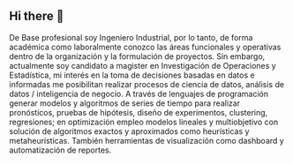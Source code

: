 ## Hi there 👋

De Base profesional soy Ingeniero Industrial, por lo tanto, de forma académica como laboralmente conozco las áreas funcionales y operativas dentro de la organización y la formulación de proyectos. Sin embargo, actualmente soy candidato a magister en Investigación de Operaciones y Estadística, mi interés en la toma de decisiones basadas en datos e informadas me posibilitan realizar procesos de ciencia de datos, análisis de datos / inteligencia de negocio. A través de lenguajes de programación generar modelos y algoritmos de series de tiempo para realizar pronósticos, pruebas de hipótesis, diseño de experimentos, clustering, regresiones; en optimización empleo modelos lineales y multiobjetivo con solución de algoritmos exactos y aproximados como heurísticas y metaheurísticas. También herramientas de visualización como dashboard y automatización de reportes.

<!--
**JuanCamiloMT95/JuanCamiloMT95** is a ✨ _special_ ✨ repository because its `README.md` (this file) appears on your GitHub profile.

Here are some ideas to get you started:

- 🔭 I’m currently working on ...
- 🌱 I’m currently learning ...
- 👯 I’m looking to collaborate on ...
- 🤔 I’m looking for help with ...
- 💬 Ask me about ...
- 📫 How to reach me: ...
- 😄 Pronouns: ...
- ⚡ Fun fact: ...
-->
